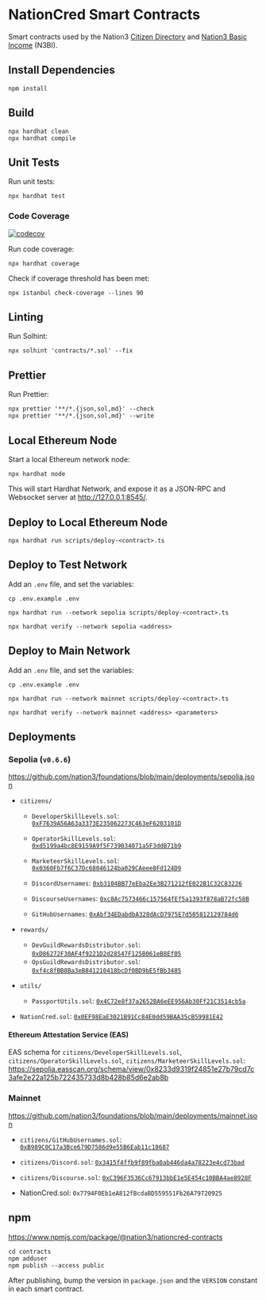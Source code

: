 # NationCred Smart Contracts

Smart contracts used by the Nation3 [Citizen Directory](https://github.com/nation3/citizen-directory) and [Nation3 Basic Income](https://github.com/nation3/n3bi) (N3BI).

## Install Dependencies

```
npm install
```

## Build

```
npx hardhat clean
npx hardhat compile
```

## Unit Tests

Run unit tests:

```
npx hardhat test
```

### Code Coverage

[![codecov](https://codecov.io/gh/nation3/nationcred-contracts/branch/main/graph/badge.svg)](https://codecov.io/gh/nation3/nationcred-contracts)

Run code coverage:

```
npx hardhat coverage
```

Check if coverage threshold has been met:

```
npx istanbul check-coverage --lines 90
```

## Linting

Run Solhint:

```
npx solhint 'contracts/*.sol' --fix
```

## Prettier

Run Prettier:

```
npx prettier '**/*.{json,sol,md}' --check
npx prettier '**/*.{json,sol,md}' --write
```

## Local Ethereum Node

Start a local Ethereum network node:

```
npx hardhat node
```

This will start Hardhat Network, and expose it as a JSON-RPC and Websocket server at http://127.0.0.1:8545/.

## Deploy to Local Ethereum Node

```
npx hardhat run scripts/deploy-<contract>.ts
```

## Deploy to Test Network

Add an `.env` file, and set the variables:

```
cp .env.example .env
```

```
npx hardhat run --network sepolia scripts/deploy-<contract>.ts
```

```
npx hardhat verify --network sepolia <address>
```

## Deploy to Main Network

Add an `.env` file, and set the variables:

```
cp .env.example .env
```

```
npx hardhat run --network mainnet scripts/deploy-<contract>.ts
```

```
npx hardhat verify --network mainnet <address> <parameters>
```

## Deployments

### Sepolia (`v0.6.6`)

https://github.com/nation3/foundations/blob/main/deployments/sepolia.json

- `citizens/`
    - `DeveloperSkillLevels.sol`: [`0xF7639A56A63a3373E235062273C463eF6203101D`](https://sepolia.etherscan.io/address/0xF7639A56A63a3373E235062273C463eF6203101D)
    - `OperatorSkillLevels.sol`: [`0xd5199a4bc8E9159A9f5F739034071a5F3ddB71b9`](https://sepolia.etherscan.io/address/0xd5199a4bc8E9159A9f5F739034071a5F3ddB71b9)
    - `MarketeerSkillLevels.sol`: [`0x0360Fb7f6C37Dc68046124ba029CAeee8Fd124D9`](https://sepolia.etherscan.io/address/0x0360Fb7f6C37Dc68046124ba029CAeee8Fd124D9)

    - `DiscordUsernames`: [`0xb3104BB77eEba2Ee3B271212fE022B1C32C83226`](https://sepolia.etherscan.io/address/0xb3104BB77eEba2Ee3B271212fE022B1C32C83226)
    - `DiscourseUsernames`: [`0xc8Ac7573466c157564fEf5a1393f878aB72fc58B`](https://sepolia.etherscan.io/address/0xc8Ac7573466c157564fEf5a1393f878aB72fc58B)
    - `GitHubUsernames`: [`0xAbf34EDabdbA328dAcD7975E7d505812129784d6`](https://sepolia.etherscan.io/address/0xAbf34EDabdbA328dAcD7975E7d505812129784d6)

- `rewards/`
    - `DevGuildRewardsDistributor.sol`: [`0xD86272F30AF4f9221D2d28547F125B061eB8Ef05`](https://sepolia.etherscan.io/address/0xD86272F30AF4f9221D2d28547F125B061eB8Ef05)
    - `OpsGuildRewardsDistributor.sol`: [`0xf4c8fBB8Ba3eB841210418bcDf0BD9bE5fBb3485`](https://sepolia.etherscan.io/address/0xf4c8fBB8Ba3eB841210418bcDf0BD9bE5fBb3485)

- `utils/`
    - `PassportUtils.sol`: [`0x4C72e8f37a2652BA6eEE956Ab30Ff21C3514cb5a`](https://sepolia.etherscan.io/address/0x4C72e8f37a2652BA6eEE956Ab30Ff21C3514cb5a)

- `NationCred.sol`: [`0x0EF98EaE3021B91Cc84E0dd59BAA35cB59981E42`](https://sepolia.etherscan.io/address/0x0EF98EaE3021B91Cc84E0dd59BAA35cB59981E42)

#### Ethereum Attestation Service (EAS)

EAS schema for `citizens/DeveloperSkillLevels.sol`, `citizens/OperatorSkillLevels.sol`, `citizens/MarketeerSkillLevels.sol`:
https://sepolia.easscan.org/schema/view/0x8233d9319f24851e27b79cd7c3afe2e22a125b722435733d8b428b85d6e2ab8b

### Mainnet

https://github.com/nation3/foundations/blob/main/deployments/mainnet.json

- `citizens/GitHubUsernames.sol`: [`0xB989C0C17a3Bce679D7586d9e55B6Eab11c18687`](https://sepolia.etherscan.io/address/0xB989C0C17a3Bce679D7586d9e55B6Eab11c18687)
- `citizens/Discord.sol`: [`0x3415f4ffb9f89fba0ab446da4a78223e4cd73bad`](https://sepolia.etherscan.io/address/0x3415f4ffb9f89fba0ab446da4a78223e4cd73bad)
- `citizens/Discourse.sol`: [`0xC396F3536Cc67913bbE1e5E454c10BBA4ae8928F`](https://sepolia.etherscan.io/address/0xC396F3536Cc67913bbE1e5E454c10BBA4ae8928F)

- NationCred.sol: `0x7794F0Eb1eA812fBcdaBD559551Fb26A79720925`

## npm

https://www.npmjs.com/package/@nation3/nationcred-contracts

```
cd contracts
npm adduser
npm publish --access public
```

After publishing, bump the version in `package.json` and the `VERSION` constant in each smart contract.
